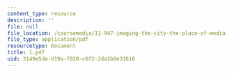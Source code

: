 ```yaml
---
content_type: resource
description: ''
file: null
file_location: /coursemedia/11-947-imaging-the-city-the-place-of-media-in-city-design-and-development-fall-1998/3149e5ded19af020c6f22da1b8e31616_1.pdf
file_type: application/pdf
resourcetype: Document
title: 1.pdf
uid: 3149e5de-d19a-f020-c6f2-2da1b8e31616
---
```

